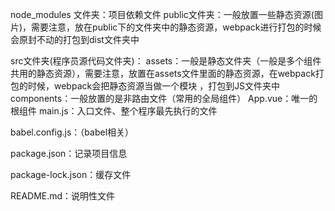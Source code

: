 node_modules 文件夹：项目依赖文件
    public文件夹：一般放置一些静态资源(图片)，需要注意，放在public下的文件夹中的静态资源，webpack进行打包的时候会原封不动的打包到dist文件夹中

src文件夹(程序员源代码文件夹)：
    assets：一般是静态文件夹（一般是多个组件共用的静态资源），需要注意，放置在assets文件里面的静态资源，在webpack打包的时候，webpack会把静态资源当做一个模块 ，打包到JS文件夹中
    components：一般放置的是非路由文件（常用的全局组件）
    App.vue：唯一的根组件
    main.js：入口文件、整个程序最先执行的文件

babel.config.js：（babel相关）

package.json：记录项目信息

package-lock.json：缓存文件

README.md：说明性文件